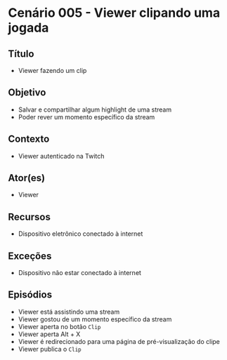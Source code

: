 # Cenário 005 - Viewer clipando uma jogada

## Título
* Viewer fazendo um clip

## Objetivo
* Salvar e compartilhar algum highlight de uma stream
* Poder rever um momento específico da stream	

## Contexto
* Viewer autenticado na Twitch	

## Ator(es)
* Viewer

## Recursos
* Dispositivo eletrônico conectado à internet

## Exceções
* Dispositivo não estar conectado à internet

## Episódios
* Viewer está assistindo uma stream
* Viewer gostou de um momento específico da stream
* Viewer aperta no botão ```Clip```
* Viewer aperta Alt + X
* Viewer é redirecionado para uma página de pré-visualização do clipe
* Viewer publica o ```Clip```
